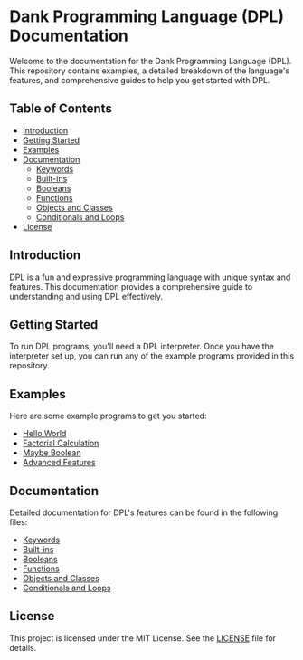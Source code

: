 # Dank Programming Language (DPL) Documentation

Welcome to the documentation for the Dank Programming Language (DPL). This repository contains examples, a detailed breakdown of the language's features, and comprehensive guides to help you get started with DPL.

## Table of Contents

- [Introduction](#introduction)
- [Getting Started](#getting-started)
- [Examples](#examples)
- [Documentation](#documentation)
  - [Keywords](docs/keywords.md)
  - [Built-ins](docs/builtins.md)
  - [Booleans](docs/booleans.md)
  - [Functions](docs/functions.md)
  - [Objects and Classes](docs/objects_classes.md)
  - [Conditionals and Loops](docs/conditional_loops.md)
- [License](#license)

## Introduction

DPL is a fun and expressive programming language with unique syntax and features. This documentation provides a comprehensive guide to understanding and using DPL effectively.

## Getting Started

To run DPL programs, you'll need a DPL interpreter. Once you have the interpreter set up, you can run any of the example programs provided in this repository.

## Examples

Here are some example programs to get you started:

- [Hello World](examples/hello_world.dpl)
- [Factorial Calculation](examples/factorial.dpl)
- [Maybe Boolean](examples/maybe_boolean.dpl)
- [Advanced Features](examples/advanced_features.dpl)

## Documentation

Detailed documentation for DPL's features can be found in the following files:

- [Keywords](docs/keywords.md)
- [Built-ins](docs/builtins.md)
- [Booleans](docs/booleans.md)
- [Functions](docs/functions.md)
- [Objects and Classes](docs/objects_classes.md)
- [Conditionals and Loops](docs/conditional_loops.md)

## License

This project is licensed under the MIT License. See the [LICENSE](LICENSE) file for details.
